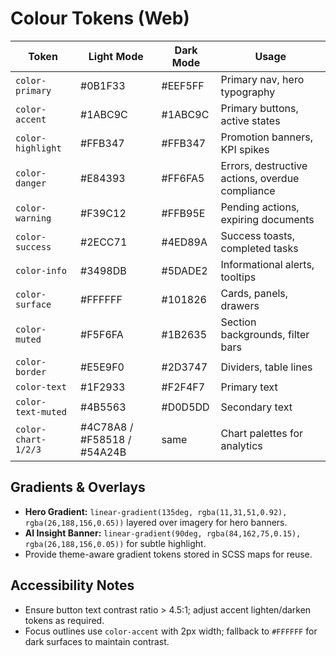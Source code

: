 # Colour Tokens (Web)

| Token | Light Mode | Dark Mode | Usage |
| --- | --- | --- | --- |
| `color-primary` | #0B1F33 | #EEF5FF | Primary nav, hero typography |
| `color-accent` | #1ABC9C | #1ABC9C | Primary buttons, active states |
| `color-highlight` | #FFB347 | #FFB347 | Promotion banners, KPI spikes |
| `color-danger` | #E84393 | #FF6FA5 | Errors, destructive actions, overdue compliance |
| `color-warning` | #F39C12 | #FFB95E | Pending actions, expiring documents |
| `color-success` | #2ECC71 | #4ED89A | Success toasts, completed tasks |
| `color-info` | #3498DB | #5DADE2 | Informational alerts, tooltips |
| `color-surface` | #FFFFFF | #101826 | Cards, panels, drawers |
| `color-muted` | #F5F6FA | #1B2635 | Section backgrounds, filter bars |
| `color-border` | #E5E9F0 | #2D3747 | Dividers, table lines |
| `color-text` | #1F2933 | #F2F4F7 | Primary text |
| `color-text-muted` | #4B5563 | #D0D5DD | Secondary text |
| `color-chart-1/2/3` | #4C78A8 / #F58518 / #54A24B | same | Chart palettes for analytics |

## Gradients & Overlays
- **Hero Gradient:** `linear-gradient(135deg, rgba(11,31,51,0.92), rgba(26,188,156,0.65))` layered over imagery for hero banners.
- **AI Insight Banner:** `linear-gradient(90deg, rgba(84,162,75,0.15), rgba(26,188,156,0.05))` for subtle highlight.
- Provide theme-aware gradient tokens stored in SCSS maps for reuse.

## Accessibility Notes
- Ensure button text contrast ratio > 4.5:1; adjust accent lighten/darken tokens as required.
- Focus outlines use `color-accent` with 2px width; fallback to `#FFFFFF` for dark surfaces to maintain contrast.
